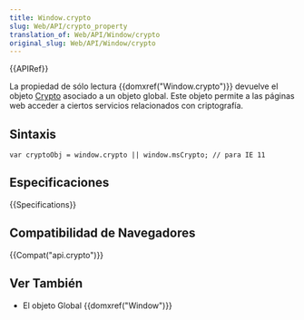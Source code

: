 ```yaml
---
title: Window.crypto
slug: Web/API/crypto_property
translation_of: Web/API/Window/crypto
original_slug: Web/API/Window/crypto
---
```


{{APIRef}}

La propiedad de sólo lectura {{domxref("Window.crypto")}} devuelve el objeto [Crypto](/es/docs/Web/API/Crypto) asociado a un objeto global. Este objeto permite a las páginas web acceder a ciertos servicios relacionados con criptografía.

## Sintaxis

```
var cryptoObj = window.crypto || window.msCrypto; // para IE 11
```

## Especificaciones

{{Specifications}}

## Compatibilidad de Navegadores

{{Compat("api.crypto")}}

## Ver También

- El objeto Global {{domxref("Window")}}
